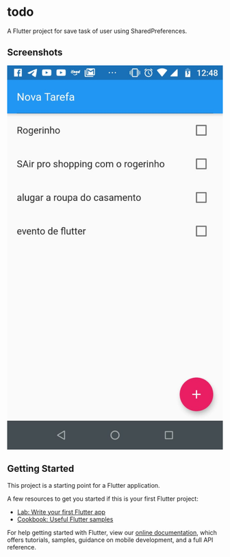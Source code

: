 # todo

A Flutter project for save task of user using SharedPreferences.


## Screenshots

<p align="center">
  <a href="https://opensource.org/licenses/MIT">
    <img src="screenshots/home.jpg" alt="License MIT">
  </a>
</p>

## Getting Started

This project is a starting point for a Flutter application.

A few resources to get you started if this is your first Flutter project:

- [Lab: Write your first Flutter app](https://flutter.dev/docs/get-started/codelab)
- [Cookbook: Useful Flutter samples](https://flutter.dev/docs/cookbook)

For help getting started with Flutter, view our
[online documentation](https://flutter.dev/docs), which offers tutorials,
samples, guidance on mobile development, and a full API reference.
